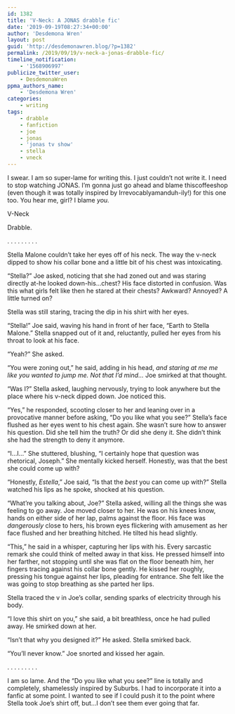 ```yaml
---
id: 1382
title: 'V-Neck: A JONAS drabble fic'
date: '2019-09-19T08:27:34+00:00'
author: 'Desdemona Wren'
layout: post
guid: 'http://desdemonawren.blog/?p=1382'
permalink: /2019/09/19/v-neck-a-jonas-drabble-fic/
timeline_notification:
    - '1568906997'
publicize_twitter_user:
    - DesdemonaWren
ppma_authors_name:
    - 'Desdemona Wren'
categories:
    - writing
tags:
    - drabble
    - fanfiction
    - joe
    - jonas
    - 'jonas tv show'
    - stella
    - vneck
---
```


I swear. I am so super-lame for writing this. I just couldn’t not write it. I need to stop watching JONAS. I’m gonna just go ahead and blame thiscoffeeshop (even though it was totally inspired by Irrevocablyamanduh-ily!) for this one too. You hear me, girl? I blame *you.*

V-Neck

Drabble.

. . . . . . . . .

Stella Malone couldn’t take her eyes off of his neck. The way the v-neck dipped to show his collar bone and a little bit of his chest was intoxicating.

“Stella?” Joe asked, noticing that she had zoned out and was staring directly at-he looked down-his…chest? His face distorted in confusion. Was this what girls felt like then he stared at their chests? Awkward? Annoyed? A little turned on?

Stella was still staring, tracing the dip in his shirt with her eyes.

“Stella!” Joe said, waving his hand in front of her face, “Earth to Stella Malone.” Stella snapped out of it and, reluctantly, pulled her eyes from his throat to look at his face.

“Yeah?” She asked.

“You were zoning out,” he said, adding in his head, *and staring at me me like you wanted to jump me. Not that I’d mind…* Joe smirked at that thought.

“Was I?” Stella asked, laughing nervously, trying to look anywhere but the place where his v-neck dipped down. Joe noticed this.

“Yes,” he responded, scooting closer to her and leaning over in a provocative manner before asking, “Do you like what you see?” Stella’s face flushed as her eyes went to his chest again. She wasn’t sure how to answer his question. Did she tell him the truth? Or did she deny it. She didn’t think she had the strength to deny it anymore.

“I…I…” She stuttered, blushing, “I certainly hope that question was rhetorical, Joseph.” She mentally kicked herself. Honestly, was that the best she could come up with?

“Honestly, *Estella*,” Joe said, “Is that the *best* you can come up with?” Stella watched his lips as he spoke, shocked at his question.

“What’re you talking about, Joe?” Stella asked, willing all the things she was feeling to go away. Joe moved closer to her. He was on his knees know, hands on either side of her lap, palms against the floor. His face was *dangerously* close to hers, his brown eyes flickering with amusement as her face flushed and her breathing hitched. He tilted his head slightly.

“This,” he said in a whisper, capturing her lips with his. Every sarcastic remark she could think of melted away in that kiss. He pressed himself into her farther, not stopping until she was flat on the floor beneath him, her fingers tracing against his collar bone gently. He kissed her roughly, pressing his tongue against her lips, pleading for entrance. She felt like the was going to stop breathing as she parted her lips.

Stella traced the v in Joe’s collar, sending sparks of electricity through his body.

“I love this shirt on you,” she said, a bit breathless, once he had pulled away. He smirked down at her.

“Isn’t that why you designed it?” He asked. Stella smirked back.

“You’ll never know.” Joe snorted and kissed her again.

. . . . . . . . .

I am so lame. And the “Do you like what you see?” line is totally and completely, shamelessly inspired by Suburbs. I had to incorporate it into a fanfic at some point. I wanted to see if I could push it to the point where Stella took Joe’s shirt off, but…I don’t see them ever going that far.